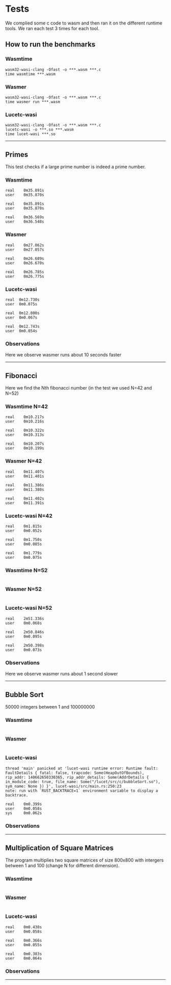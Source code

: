 # Tests
We complied some c code to wasm and then ran it on the different runtime tools. We ran each test 3 times for each tool.
## How to run the benchmarks
### Wasmtime
```shell
wasm32-wasi-clang -Ofast -o ***.wasm ***.c
time wasmtime ***.wasm
```
### Wasmer
```shell
wasm32-wasi-clang -Ofast -o ***.wasm ***.c
time wasmer run ***.wasm 
```
### Lucetc-wasi
```shell
wasm32-wasi-clang -Ofast -o ***.wasm ***.c
lucetc-wasi -o ***.so ***.wasm
time lucet-wasi ***.so
```
------
## Primes
This test checks if a large prime number is indeed a prime number.  
### Wasmtime
```shell
real	0m35.891s
user	0m35.870s

real	0m35.891s
user	0m35.870s

real	0m36.569s
user	0m36.548s
```
### Wasmer
```shell
real	0m27.062s
user	0m27.057s

real	0m26.689s
user	0m26.670s

real	0m26.785s
user	0m26.775s
```
### Lucetc-wasi
```shell
real  0m12.730s
user  0m0.075s

real  0m12.800s
user  0m0.067s

real  0m12.743s
user  0m0.054s
```

### Observations
Here we observe wasmer runs about 10 seconds faster

------
## Fibonacci
Here we find the Nth fibonacci number (in the test we used N=42 and N=52)
### Wasmtime N=42
```shell
real	0m10.217s
user	0m10.216s

real	0m10.322s
user	0m10.313s

real	0m10.207s
user	0m10.199s
```
### Wasmer N=42
```shell
real	0m11.407s
user	0m11.401s

real	0m11.386s
user	0m11.380s

real	0m11.402s
user	0m11.391s
```
### Lucetc-wasi N=42
```shell
real    0m1.815s
user    0m0.052s

real    0m1.750s
user    0m0.085s

real    0m1.779s
user    0m0.075s
```
### Wasmtime N=52
```shell

```
### Wasmer N=52
```shell

```
### Lucetc-wasi N=52
```shell
real    2m51.336s
user    0m0.068s

real    2m50.846s
user    0m0.095s

real    2m50.398s
user    0m0.073s
```
### Observations
Here we observe wasmer runs about 1 second slower

------
## Bubble Sort
50000 integers between 1 and 100000000
### Wasmtime
```shell

```
### Wasmer
```shell

```
### Lucetc-wasi
```shell
thread 'main' panicked at 'lucet-wasi runtime error: Runtime fault: FaultDetails { fatal: false, trapcode: Some(HeapOutOfBounds), rip_addr: 140662650330365, rip_addr_details: Some(AddrDetails { in_module_code: true, file_name: Some("/lucet/src/c/bubbleSort.so"), sym_name: None }) }', lucet-wasi/src/main.rs:250:23
note: run with `RUST_BACKTRACE=1` environment variable to display a backtrace.

real    0m0.399s
user    0m0.058s
sys     0m0.062s
```

### Observations

------
## Multiplication of Square Matrices
The program multiplies two square matrices of size 800x800 with intergers between 1 and 100 (change N for different dimension).

### Wasmtime
```shell

```
### Wasmer
```shell

```
### Lucetc-wasi
```shell
real    0m0.430s
user    0m0.058s

real    0m0.366s
user    0m0.055s

real    0m0.383s
user    0m0.064s
```

### Observations

------
